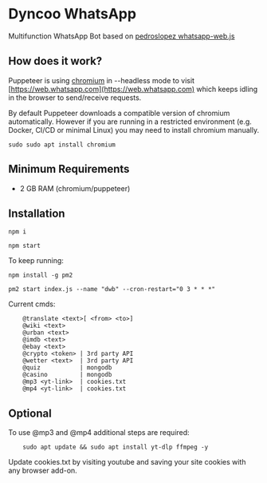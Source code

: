 # Dyncoo WhatsApp

Multifunction WhatsApp Bot based on [pedroslopez whatsapp-web.js](https://github.com/pedroslopez/whatsapp-web.js/blob/main/src/Client.js)

## How does it work?

Puppeteer is using [chromium](https://source.chromium.org/chromium/chromium/src) in --headless mode to visit [https://web.whatsapp.com](https://web.whatsapp.com) which keeps idling in the browser to send/receive requests.

By default Puppeteer downloads a compatible version of chromium automatically. However if you are running in a restricted environment (e.g. Docker, CI/CD or minimal Linux) you may need to install chromium manually.

```shell
sudo sudo apt install chromium
```

## Minimum Requirements

- 2 GB RAM (chromium/puppeteer)


## Installation

```shell
npm i
```

```shell
npm start
```

To keep running:

```shell
npm install -g pm2
```

```shell
pm2 start index.js --name "dwb" --cron-restart="0 3 * * *"
```


Current cmds:
```shell
    @translate <text>[ <from> <to>]
    @wiki <text>
    @urban <text>
    @imdb <text>
    @ebay <text>
    @crypto <token> | 3rd party API
    @wetter <text>  | 3rd party API
    @quiz           | mongodb
    @casino         | mongodb
    @mp3 <yt-link>  | cookies.txt
    @mp4 <yt-link>  | cookies.txt
```

## Optional

To use @mp3 and @mp4 additional steps are required:

```shell
    sudo apt update && sudo apt install yt-dlp ffmpeg -y
```

Update cookies.txt by visiting youtube and saving your site cookies with any browser add-on.